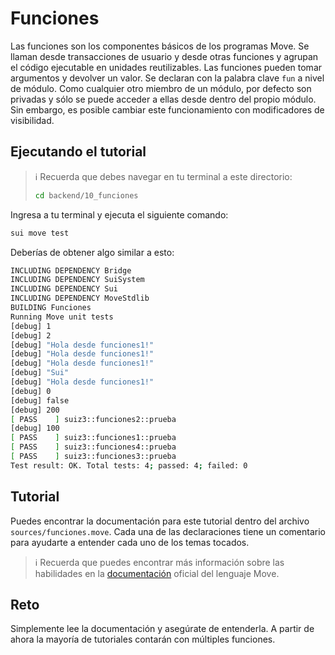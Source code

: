 # Funciones

Las funciones son los componentes básicos de los programas Move. Se llaman desde transacciones de usuario y desde otras funciones y agrupan el código ejecutable en unidades reutilizables. Las funciones pueden tomar argumentos y devolver un valor. Se declaran con la palabra clave `fun` a nivel de módulo. Como cualquier otro miembro de un módulo, por defecto son privadas y sólo se puede acceder a ellas desde dentro del propio módulo. Sin embargo, es posible cambiar este funcionamiento con modificadores de visibilidad.

## Ejecutando el tutorial

> :information_source: Recuerda que debes navegar en tu terminal a este directorio:
>```sh
>cd backend/10_funciones
>```

Ingresa a tu terminal y ejecuta el siguiente comando:

```sh
sui move test
```

Deberías de obtener algo similar a esto:
```sh
INCLUDING DEPENDENCY Bridge
INCLUDING DEPENDENCY SuiSystem
INCLUDING DEPENDENCY Sui
INCLUDING DEPENDENCY MoveStdlib
BUILDING Funciones
Running Move unit tests
[debug] 1
[debug] 2
[debug] "Hola desde funciones1!"
[debug] "Hola desde funciones1!"
[debug] "Hola desde funciones1!"
[debug] "Sui"
[debug] "Hola desde funciones1!"
[debug] 0
[debug] false
[debug] 200
[ PASS    ] suiz3::funciones2::prueba
[debug] 100
[ PASS    ] suiz3::funciones1::prueba
[ PASS    ] suiz3::funciones4::prueba
[ PASS    ] suiz3::funciones3::prueba
Test result: OK. Total tests: 4; passed: 4; failed: 0
```

## Tutorial

Puedes encontrar la documentación para este tutorial dentro del archivo `sources/funciones.move`. Cada una de las declaraciones tiene un comentario para ayudarte a entender cada uno de los temas tocados.

> :information_source: Recuerda que puedes encontrar más información sobre las habilidades en la [documentación](https://move-book.com/move-basics/function.html) oficial del lenguaje Move.

## Reto

Simplemente lee la documentación y asegúrate de entenderla. A partir de ahora la mayoría de tutoriales contarán con múltiples funciones.